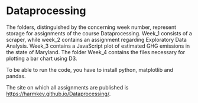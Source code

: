 # Dataprocessing

The folders, distinguished by the concerning week number, represent storage for assignments of the course Dataprocessing.
Week_1 consists of a scraper, while week_2 contains an assignment regarding Exploratory Data Analysis. Week_3 contains a JavaScript plot of estimated GHG emissions in the state of Maryland. The folder Week_4 contains the files necessary for plotting a bar chart using D3.

To be able to run the code, you have to install python, matplotlib and pandas.

The site on which all assignments are published is https://harmkev.github.io/Dataprocessing/.

